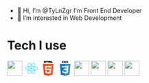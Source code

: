 - 👋 Hi, I’m @TyLnZgr I'm  Front End Developer
- 👀 I’m interested in Web Development



# Tech I use
<div>
<img src="https://upload.wikimedia.org/wikipedia/commons/thumb/9/99/Unofficial_JavaScript_logo_2.svg/2048px-Unofficial_JavaScript_logo_2.svg.png" width="35" height="35">
<img src="https://raw.githubusercontent.com/github/explore/80688e429a7d4ef2fca1e82350fe8e3517d3494d/topics/react/react.png" width="35" height="35">
<img src="https://raw.githubusercontent.com/github/explore/80688e429a7d4ef2fca1e82350fe8e3517d3494d/topics/html/html.png" width="35" height="35">
<img src="https://raw.githubusercontent.com/github/explore/80688e429a7d4ef2fca1e82350fe8e3517d3494d/topics/css/css.png" width="35" height="35">
<img src="https://upload.wikimedia.org/wikipedia/commons/b/b2/Bootstrap_logo.svg" width="35" height="35">
<img src="https://github.com/remojansen/logo.ts/blob/master/ts.png" width="35" height="35">
<img src="https://cdn.freebiesupply.com/logos/large/2x/material-ui-logo-black-and-white.png" width="35" height="35">
<img src="https://avatars.githubusercontent.com/u/5155369?s=200&v=4" width="35" height="35">
</div>

<!---
TyLnZgr/TyLnZgr is a ✨ special ✨ repository because its `README.md` (this file) appears on your GitHub profile.
You can click the Preview link to take a look at your changes.
--->
